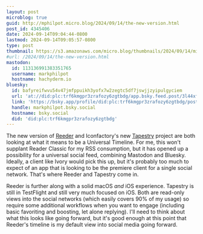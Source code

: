 ```yaml
---
layout: post
microblog: true
guid: http://mphilpot.micro.blog/2024/09/14/the-new-version.html
post_id: 4345406
date: 2024-09-14T09:04:44-0800
lastmod: 2024-09-14T09:05:57-0800
type: post
thumbnail: https://s3.amazonaws.com/micro.blog/thumbnails/2024/09/14/micro.markphilpot.com/0962f2812551210a2e57bf1038b5eb16.png
#url: /2024/09/14/the-new-version.html
mastodon:
  id: 113136991383351765
  username: markphilpot
  hostname: hachyderm.io
bluesky:
  id: bafyreifwvu54v47jmfppuikh3yofx7w2zegtc5df7jswjjzyipulgyciem
  url: 'at://did:plc:trf6kmgpr3zrafozy6zgtbdg/app.bsky.feed.post/3l44xf67jz32a'
  link: 'https://bsky.app/profile/did:plc:trf6kmgpr3zrafozy6zgtbdg/post/3l44xf67jz32a'
  handle: markphilpot.bsky.social
  hostname: bsky.social
  did: 'did:plc:trf6kmgpr3zrafozy6zgtbdg'
---
```

The new version of [Reeder](https://reederapp.com/) and Iconfactory's new [Tapestry](https://www.kickstarter.com/projects/iconfactory/project-tapestry) project are both looking at what it means to be a Universal Timeline. For me, this won't supplant Reader Classic for my RSS consumption, but it has opened up a possibility for a universal social feed, combining Mastodon and Bluesky. Ideally, a client like Ivory would pick this up, but it's probably too much to expect of an app that is looking to be the premiere client for a single social network. That's where Reeder and Tapestry come in.

Reeder is further along with a solid macOS *and* iOS experience. Tapestry is still in TestFlight and still very much focused on iOS. Both are read-only views into the social networks (which easily covers 90% of my usage) so require some additional workflows when you want to engage (including basic favoriting and boosting, let alone replying). I'll need to think about what this looks like going forward, but it's good enough at this point that Reeder's timeline is my default view into social media going forward.

